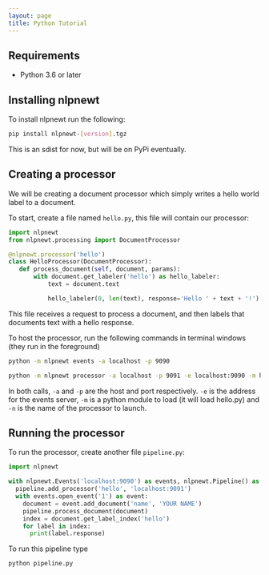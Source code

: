 ```yaml
---
layout: page
title: Python Tutorial
---
```


Requirements
------------

- Python 3.6 or later

Installing nlpnewt
------------------

To install nlpnewt run the following:

```bash
pip install nlpnewt-[version].tgz
```

This is an sdist for now, but will be on PyPi eventually.

Creating a processor
----------------------

We will be creating a document processor which simply writes a hello world label to a document.

To start, create a file named ``hello.py``, this file will contain our processor:

```python
import nlpnewt
from nlpnewt.processing import DocumentProcessor

@nlpnewt.processor('hello')
class HelloProcessor(DocumentProcessor):
   def process_document(self, document, params):
       with document.get_labeler('hello') as hello_labeler:
           text = document.text

           hello_labeler(0, len(text), response='Hello ' + text + '!')
```

This file receives a request to process a document, and then labels that documents text with
a hello response.

To host the processor, run the following commands in terminal windows (they run in the foreground)

```bash
python -m nlpnewt events -a localhost -p 9090

python -m nlpnewt processor -a localhost -p 9091 -e localhost:9090 -m hello -n hello
```

In both calls, ``-a`` and ``-p`` are the host and port respectively. ``-e`` is the address for the
events server, ``-m`` is a python module to load (it will load hello.py) and ``-n`` is the name of
the processor to launch.

Running the processor
---------------------

To run the processor, create another file ``pipeline.py``:

```python
import nlpnewt

with nlpnewt.Events('localhost:9090') as events, nlpnewt.Pipeline() as pipeline:
  pipeline.add_processor('hello', 'localhost:9091')
  with events.open_event('1') as event:
    document = event.add_document('name', 'YOUR NAME')
    pipeline.process_document(document)
    index = document.get_label_index('hello')
    for label in index:
      print(label.response)
```

To run this pipeline type

```bash
python pipeline.py
```
